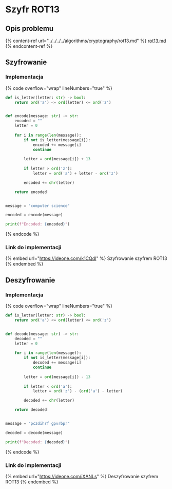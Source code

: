 # Szyfr ROT13

## Opis problemu

{% content-ref url="../../../../algorithms/cryptography/rot13.md" %}
[rot13.md](../../../../algorithms/cryptography/rot13.md)
{% endcontent-ref %}

## Szyfrowanie

### Implementacja

{% code overflow="wrap" lineNumbers="true" %}
```python
def is_letter(letter: str) -> bool:
    return ord('a') <= ord(letter) <= ord('z')


def encode(message: str) -> str:
    encoded = ""
    letter = 0
    
    for i in range(len(message)):
        if not is_letter(message[i]):
            encoded += message[i]
            continue
            
        letter = ord(message[i]) + 13
        
        if letter > ord('z'):
            letter = ord('a') + letter - ord('z')

        encoded += chr(letter)

    return encoded


message = "computer science"

encoded = encode(message)

print(f"Encoded: {encoded}")
```
{% endcode %}

### Link do implementacji

{% embed url="https://ideone.com/k1CQdI" %}
Szyfrowanie szyfrem ROT13
{% endembed %}

## Deszyfrowanie

### Implementacja

{% code overflow="wrap" lineNumbers="true" %}
```python
def is_letter(letter: str) -> bool:
    return ord('a') <= ord(letter) <= ord('z')


def decode(message: str) -> str:
    decoded = ""
    letter = 0
    
    for i in range(len(message)):
        if not is_letter(message[i]):
            decoded += message[i]
            continue
            
        letter = ord(message[i]) - 13
        
        if letter < ord('a'):
            letter = ord('z') - (ord('a') - letter)

        decoded += chr(letter)

    return decoded


message = "pczdihrf gpvrbpr"

decoded = decode(message)

print(f"Decoded: {decoded}")
```
{% endcode %}

### Link do implementacji

{% embed url="https://ideone.com/iXANLs" %}
Deszyfrowanie szyfrem ROT13
{% endembed %}
